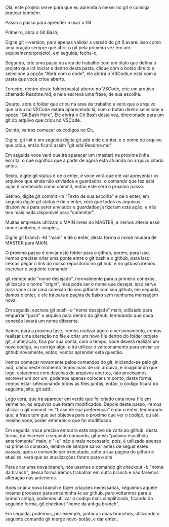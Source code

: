 Olá, este projeto serve para que eu aprenda a mexer no git e consiga praticar também.

Passo a passo para aprender a usar o Git

Primeiro, abra o Git Bash;

Digite git --version, para apenas validar a versão do git (Levarei isso como uma oração sempre que abrir o git pela primeira vez em um equipamento/projeto), em seguida, feche-o,

Segundo, crie uma pasta na area de trabalho com um titulo que defina o projeto que irá iniciar e dentro desta pasta, clique com o botão direito e selecione a opção "Abrir com o code", ele abrirá o VSCode,e está com a pasta que voce criou aberto.

Terceiro, dentro deste folder(pasta) aberto no VSCode, crie um arquivo chamado Readme.md, e nele escreva uma frase, de sua escolha.

Quarto, abra o folder que criou na area de trabalho e verá que o arquivo que criou no VSCode estará aparecendo lá, com o botão direito selecione a opção "Git Bash Here",
Ele abrirá o Git Bash desta vez, direcionado para um git do arquivo que criou no VSCode.

Quinto, vamos começar os codigos no Git,

Digite, git init e em seguida digite git add e de o enter, e o nome do arquivo que criou, então ficará assim "git add Readme.md"

Em seguida voce verá que irá aparecer um (master) na proxima linha escrita, o que significa que a partir de agora está atuando no arquivo citado antes.

Sexto, digite git status e de o enter, e voce verá que ele vai apresentar os arquivos que ainda não enviados e guardados, o comando que faz está ação é conhecido como commit, então este será o proximo passo.

Sétimo, digite git commit -m "Texto de sua escolha" e de o enter, em seguida digite git status e de o enter, verá que todos os arquivos disponiveis para serer enviados e guardados já fizeram está ação, e não tem mais nada disponivel para "commitar".

Muitas empresas utilizam o MAIN inves do MASTER, e iremos alterar esse nome também, é simples,

Digite git branch -M "main" e de o enter, desta forma o nome mudará de MASTER  para MAIN.

O proximo passo é enviar este folder para o github, porém, para isso, iremos precisar criar uma ponte entre o git bash e o github, para isso, iremos pegar o link do nosso repositorio no git hub, e no gitbash iremos escrever o seguinte comando:

git remote add "nome desejado", normalmente para a primeira conexão, utilização o nome "origin",  mas pode ser o nome que desejar, isso serve para voce criar uma conexão do seu gitbash com seu github, em seguida, damos o enter, e ele irá para a pagina de baixo sem nenhuma mensagem nova.

Em seguida, escreva git push -u "nome desejado" main, utilizado para empurrar "push" o arquivo para dentro do github, lembrando que cada conexão levará um nome diferente.

Vamos para a proxima fase, iremos realizar agora o versionamento, iremos realizar uma alteração no file e criar um novo file dentro do folder projeto git, a alteração, fica por sua conta, com o tempo, voce deverá realizar um novo codigo, ou corrigir algo, e irá utilizar o versionamento para enviar ao github novamente, então, vamos aprender está questão.

Iremos começar novamente pelos comandos do git, iniciando-se pelo git add, como neste momento temos mais de um arquivo, e imaginando que logo, estaremos com dezenas de arquivos abertos, não precisamos escrever um por um, podemos apenas colocar um ponto, desta forma, iremos estar selecionando todos as files juntas, então, o codigo ficará do seguinte jeito, git add .

Logo verá, que irá aparecer em verde que foi criado uma nova file em vermelho, os arquivos que foram modificados.
Depois deste passo, iremos utilizar o git commit -m "frase de sua preferencia" e dar o enter, lembrando que, a frase tem que ser objetiva para o proximo que ver o codigo, ou até mesmo voce, poder entender o que foi modificado.

Em seguida, voce precisa empurra este arquivo de volta ao github, desta forma, irá escrever o seguinte comando, git push "palavra escolhida anteriomente" main, o "-u" não é mais necessario, pois, é utilizado apenas na primeira conexão, lembre de sempre salvar antes de seguir estes passos, após o comando ser executado, volte a sua pagina do github e atualize, verá que as atualizações foram para o site.

Para criar uma nova branch, nós usamos o comando git checkout -b "nome da branch", dessa forma iremos trabalhar em outra branch e não faremos alteração nas anteriores.

Após criar a nova branch e fazer criações necessarias, seguimos aquele mesmo processo para encaminha-lo ao github, para voltarmos para a branch antiga, podemos utilizar o codigo mais simplificado, ficando da seguinte forma, git checkout "nome da antiga branch".

Em seguida, podemos, por exemplo, juntar as duas branches, utilizando o seguinte comando git merge novo-botão, e dar enter..
